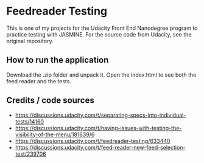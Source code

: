 # Feedreader Testing

This is one of my projects for the Udacity Front End Nanodegree program to practice testing with JASMINE. For the source code from Udacity, see the original repository.

## How to run the application

Download the .zip folder and unpack it. Open the index.html to see both the feed reader and the tests.

## Credits / code sources

  - https://discussions.udacity.com/t/separating-specs-into-individual-tests/14160
  - https://discussions.udacity.com/t/having-issues-with-testing-the-visibility-of-the-menu/181639/6
  - https://discussions.udacity.com/t/feedreader-testing/633440
  - https://discussions.udacity.com/t/feed-reader-new-feed-selection-test/239706
